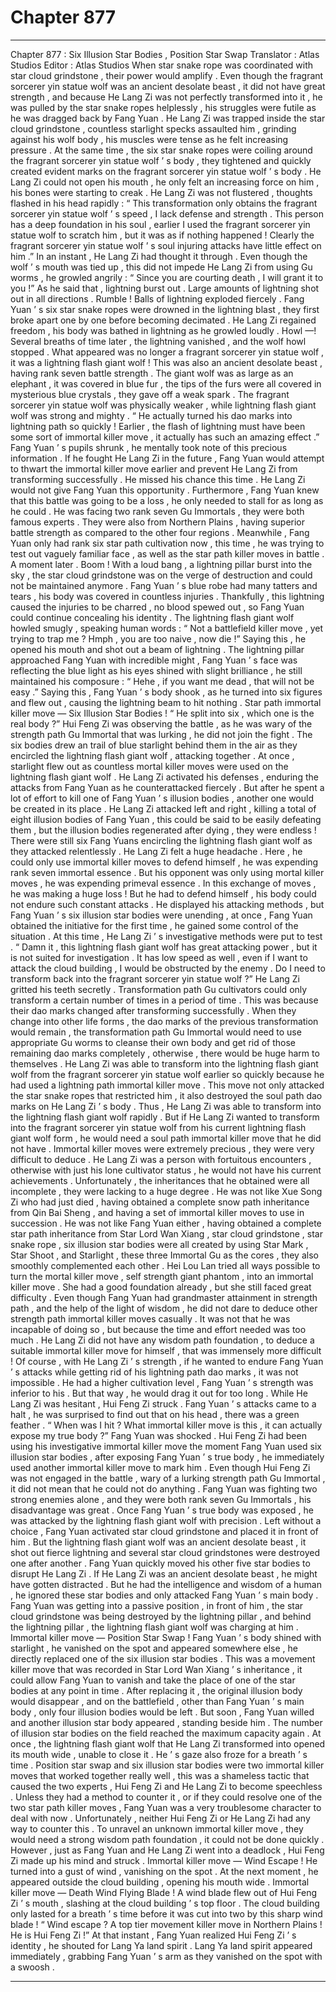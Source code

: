 
# Chapter 877


---

Chapter 877 : Six Illusion Star Bodies , Position Star Swap
Translator :
Atlas Studios
Editor :
Atlas Studios
When star snake rope was coordinated with star cloud grindstone , their power would amplify . Even though the fragrant sorcerer yin statue wolf was an ancient desolate beast , it did not have great strength , and because He Lang Zi was not perfectly transformed into it , he was pulled by the star snake ropes helplessly , his struggles were futile as he was dragged back by Fang Yuan .
He Lang Zi was trapped inside the star cloud grindstone , countless starlight specks assaulted him , grinding against his wolf body , his muscles were tense as he felt increasing pressure .
At the same time , the six star snake ropes were coiling around the fragrant sorcerer yin statue wolf ’ s body , they tightened and quickly created evident marks on the fragrant sorcerer yin statue wolf ’ s body .
He Lang Zi could not open his mouth , he only felt an increasing force on him , his bones were starting to creak .
He Lang Zi was not flustered , thoughts flashed in his head rapidly : “ This transformation only obtains the fragrant sorcerer yin statue wolf ’ s speed , I lack defense and strength . This person has a deep foundation in his soul , earlier I used the fragrant sorcerer yin statue wolf to scratch him , but it was as if nothing happened ! Clearly the fragrant sorcerer yin statue wolf ’ s soul injuring attacks have little effect on him .”
In an instant , He Lang Zi had thought it through .
Even though the wolf ’ s mouth was tied up , this did not impede He Lang Zi from using Gu worms , he growled angrily : “ Since you are courting death , I will grant it to you !”
As he said that , lightning burst out .
Large amounts of lightning shot out in all directions .
Rumble !
Balls of lightning exploded fiercely .
Fang Yuan ’ s six star snake ropes were drowned in the lightning blast , they first broke apart one by one before becoming decimated .
He Lang Zi regained freedom , his body was bathed in lightning as he growled loudly .
Howl —!
Several breaths of time later , the lightning vanished , and the wolf howl stopped .
What appeared was no longer a fragrant sorcerer yin statue wolf , it was a lightning flash giant wolf !
This was also an ancient desolate beast , having rank seven battle strength .
The giant wolf was as large as an elephant , it was covered in blue fur , the tips of the furs were all covered in mysterious blue crystals , they gave off a weak spark .
The fragrant sorcerer yin statue wolf was physically weaker , while lightning flash giant wolf was strong and mighty .
“ He actually turned his dao marks into lightning path so quickly ! Earlier , the flash of lightning must have been some sort of immortal killer move , it actually has such an amazing effect .”
Fang Yuan ’ s pupils shrunk , he mentally took note of this precious information .
If he fought He Lang Zi in the future , Fang Yuan would attempt to thwart the immortal killer move earlier and prevent He Lang Zi from transforming successfully .
He missed his chance this time .
He Lang Zi would not give Fang Yuan this opportunity .
Furthermore , Fang Yuan knew that this battle was going to be a loss , he only needed to stall for as long as he could .
He was facing two rank seven Gu Immortals , they were both famous experts . They were also from Northern Plains , having superior battle strength as compared to the other four regions .
Meanwhile , Fang Yuan only had rank six star path cultivation now , this time , he was trying to test out vaguely familiar face , as well as the star path killer moves in battle .
A moment later .
Boom !
With a loud bang , a lightning pillar burst into the sky , the star cloud grindstone was on the verge of destruction and could not be maintained anymore .
Fang Yuan ’ s blue robe had many tatters and tears , his body was covered in countless injuries .
Thankfully , this lightning caused the injuries to be charred , no blood spewed out , so Fang Yuan could continue concealing his identity .
The lightning flash giant wolf howled smugly , speaking human words : “ Not a battlefield killer move , yet trying to trap me ? Hmph , you are too naive , now die !”
Saying this , he opened his mouth and shot out a beam of lightning .
The lightning pillar approached Fang Yuan with incredible might , Fang Yuan ’ s face was reflecting the blue light as his eyes shined with slight brilliance , he still maintained his composure : “ Hehe , if you want me dead , that will not be easy .”
Saying this , Fang Yuan ’ s body shook , as he turned into six figures and flew out , causing the lightning beam to hit nothing .
Star path immortal killer move — Six Illusion Star Bodies !
“ He split into six , which one is the real body ?” Hui Feng Zi was observing the battle , as he was wary of the strength path Gu Immortal that was lurking , he did not join the fight .
The six bodies drew an trail of blue starlight behind them in the air as they encircled the lightning flash giant wolf , attacking together .
At once , starlight flew out as countless mortal killer moves were used on the lightning flash giant wolf .
He Lang Zi activated his defenses , enduring the attacks from Fang Yuan as he counterattacked fiercely .
But after he spent a lot of effort to kill one of Fang Yuan ’ s illusion bodies , another one would be created in its place .
He Lang Zi attacked left and right , killing a total of eight illusion bodies of Fang Yuan , this could be said to be easily defeating them , but the illusion bodies regenerated after dying , they were endless !
There were still six Fang Yuans encircling the lightning flash giant wolf as they attacked relentlessly .
He Lang Zi felt a huge headache .
Here , he could only use immortal killer moves to defend himself , he was expending rank seven immortal essence . But his opponent was only using mortal killer moves , he was expending primeval essence .
In this exchange of moves , he was making a huge loss !
But he had to defend himself , his body could not endure such constant attacks .
He displayed his attacking methods , but Fang Yuan ’ s six illusion star bodies were unending , at once , Fang Yuan obtained the initiative for the first time , he gained some control of the situation .
At this time , He Lang Zi ’ s investigative methods were put to test .
“ Damn it , this lightning flash giant wolf has great attacking power , but it is not suited for investigation . It has low speed as well , even if I want to attack the cloud building , I would be obstructed by the enemy . Do I need to transform back into the fragrant sorcerer yin statue wolf ?”
He Lang Zi gritted his teeth secretly .
Transformation path Gu cultivators could only transform a certain number of times in a period of time .
This was because their dao marks changed after transforming successfully . When they change into other life forms , the dao marks of the previous transformation would remain , the transformation path Gu Immortal would need to use appropriate Gu worms to cleanse their own body and get rid of those remaining dao marks completely , otherwise , there would be huge harm to themselves .
He Lang Zi was able to transform into the lightning flash giant wolf from the fragrant sorcerer yin statue wolf earlier so quickly because he had used a lightning path immortal killer move .
This move not only attacked the star snake ropes that restricted him , it also destroyed the soul path dao marks on He Lang Zi ’ s body .
Thus , He Lang Zi was able to transform into the lightning flash giant wolf rapidly .
But if He Lang Zi wanted to transform into the fragrant sorcerer yin statue wolf from his current lightning flash giant wolf form , he would need a soul path immortal killer move that he did not have .
Immortal killer moves were extremely precious , they were very difficult to deduce .
He Lang Zi was a person with fortuitous encounters , otherwise with just his lone cultivator status , he would not have his current achievements . Unfortunately , the inheritances that he obtained were all incomplete , they were lacking to a huge degree .
He was not like Xue Song Zi who had just died , having obtained a complete snow path inheritance from Qin Bai Sheng , and having a set of immortal killer moves to use in succession .
He was not like Fang Yuan either , having obtained a complete star path inheritance from Star Lord Wan Xiang , star cloud grindstone , star snake rope , six illusion star bodies were all created by using Star Mark , Star Shoot , and Starlight , these three Immortal Gu as the cores , they also smoothly complemented each other .
Hei Lou Lan tried all ways possible to turn the mortal killer move , self strength giant phantom , into an immortal killer move . She had a good foundation already , but she still faced great difficulty .
Even though Fang Yuan had grandmaster attainment in strength path , and the help of the light of wisdom , he did not dare to deduce other strength path immortal killer moves casually . It was not that he was incapable of doing so , but because the time and effort needed was too much .
He Lang Zi did not have any wisdom path foundation , to deduce a suitable immortal killer move for himself , that was immensely more difficult !
Of course , with He Lang Zi ’ s strength , if he wanted to endure Fang Yuan ’ s attacks while getting rid of his lightning path dao marks , it was not impossible . He had a higher cultivation level , Fang Yuan ’ s strength was inferior to his .
But that way , he would drag it out for too long .
While He Lang Zi was hesitant , Hui Feng Zi struck .
Fang Yuan ’ s attacks came to a halt , he was surprised to find out that on his head , there was a green feather .
“ When was I hit ? What immortal killer move is this , it can actually expose my true body ?” Fang Yuan was shocked .
Hui Feng Zi had been using his investigative immortal killer move the moment Fang Yuan used six illusion star bodies , after exposing Fang Yuan ’ s true body , he immediately used another immortal killer move to mark him .
Even though Hui Feng Zi was not engaged in the battle , wary of a lurking strength path Gu Immortal , it did not mean that he could not do anything .
Fang Yuan was fighting two strong enemies alone , and they were both rank seven Gu Immortals , his disadvantage was great .
Once Fang Yuan ’ s true body was exposed , he was attacked by the lightning flash giant wolf with precision .
Left without a choice , Fang Yuan activated star cloud grindstone and placed it in front of him .
But the lightning flash giant wolf was an ancient desolate beast , it shot out fierce lightning and several star cloud grindstones were destroyed one after another .
Fang Yuan quickly moved his other five star bodies to disrupt He Lang Zi .
If He Lang Zi was an ancient desolate beast , he might have gotten distracted . But he had the intelligence and wisdom of a human , he ignored these star bodies and only attacked Fang Yuan ’ s main body .
Fang Yuan was getting into a passive position , in front of him , the star cloud grindstone was being destroyed by the lightning pillar , and behind the lightning pillar , the lightning flash giant wolf was charging at him .
Immortal killer move — Position Star Swap !
Fang Yuan ’ s body shined with starlight , he vanished on the spot and appeared somewhere else , he directly replaced one of the six illusion star bodies .
This was a movement killer move that was recorded in Star Lord Wan Xiang ’ s inheritance , it could allow Fang Yuan to vanish and take the place of one of the star bodies at any point in time .
After replacing it , the original illusion body would disappear , and on the battlefield , other than Fang Yuan ’ s main body , only four illusion bodies would be left .
But soon , Fang Yuan willed and another illusion star body appeared , standing beside him . The number of illusion star bodies on the field reached the maximum capacity again .
At once , the lightning flash giant wolf that He Lang Zi transformed into opened its mouth wide , unable to close it .
He ’ s gaze also froze for a breath ’ s time .
Position star swap and six illusion star bodies were two immortal killer moves that worked together really well , this was a shameless tactic that caused the two experts , Hui Feng Zi and He Lang Zi to become speechless .
Unless they had a method to counter it , or if they could resolve one of the two star path killer moves , Fang Yuan was a very troublesome character to deal with now .
Unfortunately , neither Hui Feng Zi or He Lang Zi had any way to counter this . To unravel an unknown immortal killer move , they would need a strong wisdom path foundation , it could not be done quickly .
However , just as Fang Yuan and He Lang Zi went into a deadlock , Hui Feng Zi made up his mind and struck .
Immortal killer move — Wind Escape !
He turned into a gust of wind , vanishing on the spot .
At the next moment , he appeared outside the cloud building , opening his mouth wide .
Immortal killer move — Death Wind Flying Blade !
A wind blade flew out of Hui Feng Zi ’ s mouth , slashing at the cloud building ’ s top floor .
The cloud building only lasted for a breath ’ s time before it was cut into two by this sharp wind blade !
“ Wind escape ? A top tier movement killer move in Northern Plains ! He is Hui Feng Zi !” At that instant , Fang Yuan realized Hui Feng Zi ’ s identity , he shouted for Lang Ya land spirit .
Lang Ya land spirit appeared immediately , grabbing Fang Yuan ’ s arm as they vanished on the spot with a swoosh .

---

